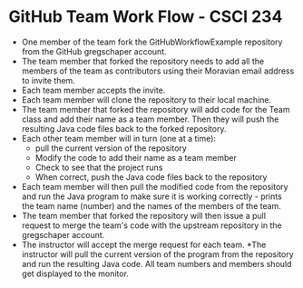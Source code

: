 # GitHub Team Work Flow - CSCI 234
* One member of the team fork the GitHubWorkflowExample repository from the GitHub gregschaper account.
* The team member that forked the repository needs to add all the members of the team as contributors using their Moravian email address to invite them.
* Each team member accepts the invite.
* Each team member will clone the repository to their local machine.
* The team member that forked the repository will add code for the Team class and add their name as a team member. Then they will push the resulting Java code files back to the forked repository.
* Each other team member will in turn (one at a time):
    * pull the current version of the repository
    * Modify the code to add their name as a team member
    * Check to see that the project runs
    * When correct, push the Java code files back to the repository
* Each team member will then pull the modified code from the repository and run the Java program to make sure it is working correctly - prints the team name (number) and the names of the members of the team.
* The team member that forked the repository will then issue a pull request to merge the team's code with the upstream repository in the gregschaper account.
* The instructor will accept the merge request for each team.
*The instructor will pull the current version of the program from the repository and run the resulting Java code. All team numbers and members should get displayed to the monitor.

